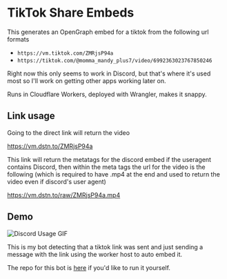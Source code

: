 # TikTok Share Embeds

This generates an OpenGraph embed for a tiktok from the following url formats

- `https://vm.tiktok.com/ZMRjsP94a`
- `https://tiktok.com/@momma_mandy_plus7/video/6992363023767850246`

Right now this only seems to work in Discord, but that's where it's used most so I'll work on getting other apps working later on.

Runs in Cloudflare Workers, deployed with Wrangler, makes it snappy.

## Link usage

Going to the direct link will return the video

<https://vm.dstn.to/ZMRjsP94a>

This link will return the metatags for the discord embed if the useragent contains Discord, then within the meta tags the url for the video is the following (which is required to have .mp4 at the end and used to return the video even if discord's user agent)

<https://vm.dstn.to/raw/ZMRjsP94a.mp4>

## Demo

![Discord Usage GIF](https://files.dstn.to/2c0f5c0bec98589e.gif)

This is my bot detecting that a tiktok link was sent and just sending a message with the link using the worker host to auto embed it.

The repo for this bot is [here](https://dstn.to/tt-discord-embeds) if you'd like to run it yourself.
